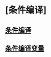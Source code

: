 # [条件编译]
## [条件编译](conditional-compilation-javascript.md)
## [条件编译变量](conditional-compilation-variables-javascript.md)